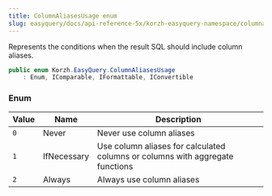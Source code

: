 ```yaml
---
title: ColumnAliasesUsage enum
slug: easyquery/docs/api-reference-5x/korzh-easyquery-namespace/columnaliasesusage-enum
---
```



Represents the conditions when the result SQL should include column aliases.
```csharp
public enum Korzh.EasyQuery.ColumnAliasesUsage
    : Enum, IComparable, IFormattable, IConvertible

```

### Enum

| Value | Name | Description | 
| --- | --- | --- | 
| `0` | Never | Never use column aliases | 
| `1` | IfNecessary | Use column aliases for calculated columns or columns with aggregate functions | 
| `2` | Always | Always use column aliases |